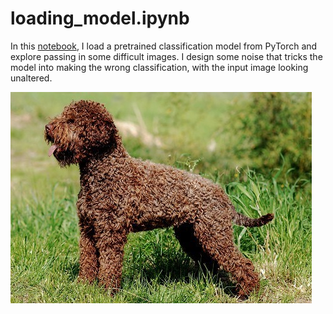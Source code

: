 # loading_model.ipynb

In this [notebook](./loading_model.ipynb), I load a pretrained classification model from PyTorch and explore passing in some difficult images. I design some noise that tricks the model into making the wrong classification, with the input image looking unaltered.

![image](./dog2.jpg)